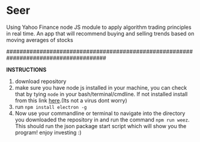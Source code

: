 # Seer
Using Yahoo Finance node JS module to apply algorithm trading principles in real time. An app that will recommend buying and selling trends based on moving averages of stocks

######################################################################################

**INSTRUCTIONS**
1. download repository
2. make sure you have node js installed in your machine, you can check that by tying ``node`` in your bash/terminal/cmdline. If not installed install from this link [here](https://nodejs.org/en/download/).(Its not a virus dont worry)
4. run ``npm install electron -g``
5. Now use your commandline or terminal to navigate into the directory you downloaded the repository in and run the command ``npm run weez``. This should run the json package start script which will show you the program! enjoy investing :)
